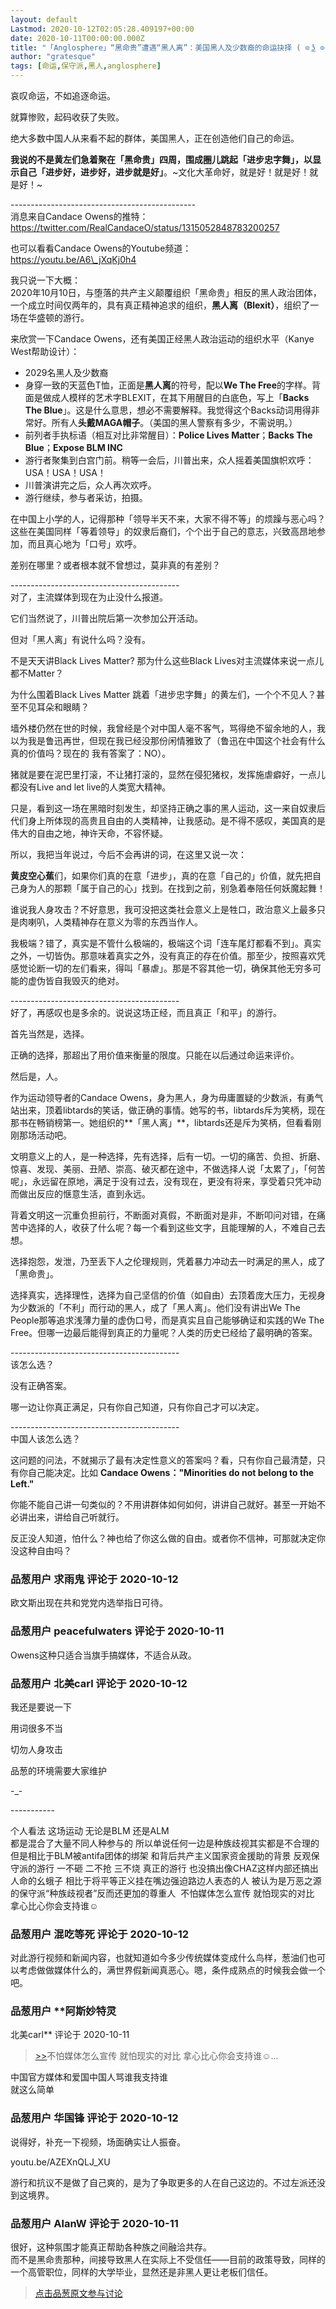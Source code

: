 ```yaml
---
layout: default
Lastmod: 2020-10-12T02:05:28.409197+00:00
date: 2020-10-11T00:00:00.000Z
title: "「Anglosphere」“黑命贵”遭遇“黑人离”：美国黑人及少数裔的命运抉择 ( ⊙ ͜ʖ ⊙ )"
author: "gratesque"
tags: [命运,保守派,黑人,anglosphere]
---
```


哀叹命运，不如追逐命运。  
  
就算惨败，起码收获了失败。  
  
绝大多数中国人从来看不起的群体，美国黑人，正在创造他们自己的命运。  
  
**我说的不是黄左们急着聚在「黑命贵」四周，围成圈儿跳起「进步忠字舞」，以显示自己「进步好，进步好，进步就是好」**。~文化大革命好，就是好！就是好！就是好！~  
  
\----------------------------------------------  
消息来自Candace Owens的推特：  
https://twitter.com/RealCandaceO/status/1315052848783200257  
  
也可以看看Candace Owens的Youtube频道：  
https://youtu.be/A6\_jXqKj0h4  
  
我只说一下大概：  
2020年10月10日，与堕落的共产主义颠覆组织「黑命贵」相反的黑人政治团体，一个成立时间仅两年的，具有真正精神追求的组织，**黑人离（Blexit）**，组织了一场在华盛顿的游行。  
  
来欣赏一下Candace Owens，还有美国正经黑人政治运动的组织水平（Kanye West帮助设计）：  

*   2029名黑人及少数裔
*   身穿一致的天蓝色T恤，正面是**黑人离**的符号，配以**We The Free**的字样。背面是做成人模样的艺术字BLEXIT，在其下用醒目的白底色，写上「**Backs The Blue**」。这是什么意思，想必不需要解释。我觉得这个Backs动词用得非常好。所有人**头戴MAGA帽子**。（美国的黑人警察有多少，不需说明。）
*   前列者手执标语（相互对比非常醒目）：**Police Lives Matter**；**Backs The Blue**；**Expose BLM INC**
*   游行者聚集到白宫门前。稍等一会后，川普出来，众人摇着美国旗帜欢呼：USA！USA！USA！
*   川普演讲完之后，众人再次欢呼。
*   游行继续，参与者采访，拍摄。

  
  
在中国上小学的人，记得那种「领导半天不来，大家不得不等」的烦躁与恶心吗？这些在美国同样「等着领导」的奴隶后裔们，个个出于自己的意志，兴致高昂地参加，而且真心地为「口号」欢呼。  
  
差别在哪里？或者根本就不曾想过，莫非真的有差别？  
  
\------------------------------------------  
对了，主流媒体到现在为止没什么报道。  
  
它们当然说了，川普出院后第一次参加公开活动。  
  
但对「黑人离」有说什么吗？没有。  
  
不是天天讲Black Lives Matter? 那为什么这些Black Lives对主流媒体来说一点儿都不Matter？  
  
为什么围着Black Lives Matter 跳着「进步忠字舞」的黄左们，一个个不见人？甚至不见耳朵和眼睛？  
  
墙外楼仍然在世的时候，我曾经是个对中国人毫不客气，骂得绝不留余地的人，我以为我是鲁迅再世，但现在我已经没那份闲情雅致了（鲁迅在中国这个社会有什么真的价值吗？现在的 我有答案了：NO）。  
  
猪就是要在泥巴里打滚，不让猪打滚的，显然在侵犯猪权，发挥施虐癖好，一点儿都没有Live and let live的人类宽大精神。  
  
只是，看到这一场在黑暗时刻发生，却坚持正确之事的黑人运动，这一来自奴隶后代们身上所体现的高贵且自由的人类精神，让我感动。是不得不感叹，美国真的是伟大的自由之地，神许天命，不容怀疑。  
  
所以，我把当年说过，今后不会再讲的词，在这里又说一次：  
  
**黄皮空心蕉**们，如果你们真的在意「进步」，真的在意「自己的」价值，就先把自己身为人的那颗「属于自己的心」找到。在找到之前，别急着奉陪任何妖魔起舞！  
  
谁说我人身攻击？不好意思，我可没把这类社会意义上是牲口，政治意义上最多只是肉喇叭，人类精神存在意义为零的东西当作人。  
  
我极端？错了，真实是不管什么极端的，极端这个词「连车尾灯都看不到」。真实之外，一切皆伪。那意味着真实之外，没有真正的存在价值。那至少，按照喜欢凭感觉论断一切的左们看来，得叫「暴虐」。那是不容其他一切，确保其他无穷多可能的虚伪皆自我毁灭的绝对。  
  
\------------------------------------------  
好了，再感叹也是多余的。说说这场正经，而且真正「和平」的游行。  
  
首先当然是，选择。  
  
正确的选择，那超出了用价值来衡量的限度。只能在以后通过命运来评价。  
  
然后是，人。  
  
作为运动领导者的Candace Owens，身为黑人，身为毋庸置疑的少数派，有勇气站出来，顶着libtards的笑话，做正确的事情。她写的书，libtards斥为笑柄，现在那书在畅销榜第一。她组织的**「黑人离」**，libtards还是斥为笑柄，但看看刚刚那场活动吧。  
  
文明意义上的人，是一种选择，先有选择，后有一切。一切的痛苦、负担、折磨、惊喜、发现、美丽、丑陋、崇高、破灭都在途中，不做选择人说「太累了」，「何苦呢」，永远留在原地，满足于没有过去，没有现在，更没有将来，享受着只凭冲动而做出反应的惬意生活，直到永远。  
  
背着文明这一沉重负担前行，不断面对真假，不断面对是非，不断叩问对错，在痛苦中选择的人，收获了什么呢？每一个看到这些文字，且能理解的人，不难自己去想。  
  
选择抱怨，发泄，乃至丢下人之伦理规则，凭着暴力冲动去一时满足的黑人，成了「黑命贵」。  
  
选择真实，选择理性，选择为自己坚信的价值（如自由）去顶着庞大压力，无视身为少数派的「不利」而行动的黑人，成了「黑人离」。他们没有讲出We The People那等追求浅薄力量的虚伪口号，而是真实且自己能够确证和实践的We The Free。但哪一边最后能得到真正的力量呢？人类的历史已经给了最明确的答案。  
  
\------------------------------------------  
该怎么选？  
  
没有正确答案。  
  
哪一边让你真正满足，只有你自己知道，只有你自己才可以决定。  
  
\------------------------------------------  
中国人该怎么选？  
  
这问题的问法，不就揭示了最有决定性意义的答案吗？看，只有你自己最清楚，只有你自己能决定。比如 **Candace Owens："Minorities do not belong to the Left."**  
  
你能不能自己讲一句类似的？不用讲群体如何如何，讲讲自己就好。甚至一开始不必讲出来，讲给自己听就行。  
  
反正没人知道，怕什么？神也给了你这么做的自由。或者你不信神，可那就决定你没这种自由吗？

            
### 品葱用户 **求雨鬼** 评论于 2020-10-12
        
欧文斯出现在共和党党内选举指日可待。
        


            
### 品葱用户 **peacefulwaters** 评论于 2020-10-11
        
Owens这种只适合当旗手搞媒体，不适合从政。
        


            
### 品葱用户 **北美carl** 评论于 2020-10-12
        
我还是要说一下  
  
用词很多不当  
  
切勿人身攻击  
  
品葱的环境需要大家维护  
  
\-\_-  
  
\-----------  
  
个人看法 这场运动 无论是BLM 还是ALM  
都是混合了大量不同人种参与的 所以单说任何一边是种族歧视其实都是不合理的 但是相比于BLM被antifa团体的绑架 和背后共产主义国家资金援助的背景 反观保守派的游行 一不砸 二不抢 三不烧 真正的游行 也没搞出像CHAZ这样内部还搞出人命的幺蛾子 相比于将平等正义挂在嘴边强迫路边人表态的人 被认为是万恶之源的保守派“种族歧视者”反而还更加的尊重人  不怕媒体怎么宣传 就怕现实的对比 拿心比心你会支持谁☺
        


            
### 品葱用户 **混吃等死** 评论于 2020-10-12
        
对此游行视频和新闻内容，也就知道如今多少传统媒体变成什么鸟样，葱油们也可以考虑做做媒体什么的，满世界假新闻真恶心。嗯，条件成熟点的时候我会做一个吧。
        


            
### 品葱用户 **阿斯妙特灵 
北美carl** 评论于 2020-10-11
        
> [\>>]( "/article/item_id-514832#")不怕媒体怎么宣传 就怕现实的对比 拿心比心你会支持谁☺...

  
  
中国官方媒体和爱国中国人骂谁我支持谁  
就这么简单
        


            
### 品葱用户 **华国锋** 评论于 2020-10-12
        
说得好，补充一下视频，场面确实让人振奋。  
  
youtu.be/AZEXnQLJ\_XU  
  
游行和抗议不是做了自己爽的，是为了争取更多的人在自己这边的。不过左派还没到这境界。
        


            
### 品葱用户 **AlanW** 评论于 2020-10-11
        
很好，这种氛围才能真正帮助各种族之间融洽共存。  
而不是黑命贵那种，间接导致黑人在实际上不受信任——目前的政策导致，同样的一个高管职位，同样的大学毕业，显然还是非黑人更让老板们信任。
        






> [点击品葱原文参与讨论](https://pincong.rocks/article/24964)

